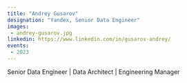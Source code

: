 ```yaml
---
title: "Andrey Gusarov"
designation: "Yandex, Senior Data Engineer"
images:
 - andrey-gusarov.jpg
linkedin: https://www.linkedin.com/in/gusarov-andrey/
events:
 - 2023
---
```


Senior Data Engineer | Data Architect | Engineering Manager